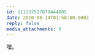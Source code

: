 ```yaml
---
id: 111137527879444805
date: 2010-08-14T01:58:00.000Z
reply: false
media_attachments: 0
---
```


嘿。 ​​​​

